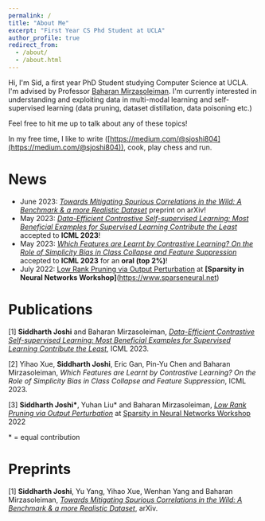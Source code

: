 ```yaml
---
permalink: /
title: "About Me"
excerpt: "First Year CS Phd Student at UCLA"
author_profile: true
redirect_from: 
  - /about/
  - /about.html
---
```


Hi, I'm Sid, a first year PhD Student studying Computer Science at UCLA.
I'm advised by Professor [Baharan Mirzasoleiman](http://web.cs.ucla.edu/~baharan/).
I'm currently interested in understanding and exploiting data in multi-modal learning and self-supervised learning (data pruning, dataset distillation, data poisoning etc.)

Feel free to hit me up to talk about any of these topics!

In my free time, I like to write ([https://medium.com/@sjoshi804](https://medium.com/@sjoshi804)), cook, play chess and run.

News
======

* June 2023: *[Towards Mitigating Spurious Correlations in the Wild: A Benchmark & a more Realistic Dataset](https://arxiv.org/abs/2306.11957)* preprint on arXiv!
* May 2023: *[Data-Efficient Contrastive Self-supervised Learning: Most Beneficial Examples for Supervised Learning Contribute the Least](https://sjoshi804.github.io/data-efficient-contrastive-learning/)* accepted to **ICML 2023**!
* May 2023: *[Which Features are Learnt by Contrastive Learning? On the Role of Simplicity Bias in Class Collapse and Feature Suppression](https://sjoshi804.github.io/icml-cc-fs/)* accepted to **ICML 2023** for an **oral (top 2%)**!
* July 2022: [Low Rank Pruning via Output Perturbation](https://drive.google.com/file/d/1FhuJxrbW554UsMt92WR5B1sCaw8P1odl/view) at **[Sparsity in Neural Networks Workshop]**(https://www.sparseneural.net)

Publications
=============
[1] **Siddharth Joshi** and Baharan Mirzasoleiman, *[Data-Efficient Contrastive Self-supervised Learning: Most Beneficial Examples for Supervised Learning Contribute the Least](https://arxiv.org/abs/2302.09195)*, ICML 2023.

[2] Yihao Xue, **Siddharth Joshi**, Eric Gan, Pin-Yu Chen and Baharan Mirzasoleiman, *Which Features are Learnt by Contrastive Learning? On the Role of Simplicity Bias in Class Collapse and Feature Suppression*, ICML 2023.

[3] **Siddharth Joshi\***, Yuhan Liu\* and Baharan Mirzasoleiman, *[Low Rank Pruning via Output Perturbation](https://drive.google.com/file/d/1FhuJxrbW554UsMt92WR5B1sCaw8P1odl/view)* at [Sparsity in Neural Networks Workshop](https://www.sparseneural.net) 2022

\* = equal contribution

Preprints
=============

[1] **Siddharth Joshi**, Yu Yang, Yihao Xue, Wenhan Yang and Baharan Mirzasoleiman, *[Towards Mitigating Spurious Correlations in the Wild: A Benchmark & a more Realistic Dataset](https://arxiv.org/abs/2306.11957)*, arXiv.

